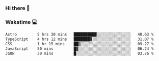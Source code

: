 ### Hi there 👋

<!--
**kikyou14/kikyou14** is a ✨ _special_ ✨ repository because its `README.md` (this file) appears on your GitHub profile.

Here are some ideas to get you started:

- 🔭 I’m currently working on ...
- 🌱 I’m currently learning ...
- 👯 I’m looking to collaborate on ...
- 🤔 I’m looking for help with ...
- 💬 Ask me about ...
- 📫 How to reach me: ...
- 😄 Pronouns: ...
- ⚡ Fun fact: ...
-->

### Wakatime 💻

<!--START_SECTION:waka-->

```txt
Astro         5 hrs 30 mins   ██████████░░░░░░░░░░░░░░░   40.63 %
TypeScript    4 hrs 12 mins   ███████▓░░░░░░░░░░░░░░░░░   31.07 %
CSS           1 hr 15 mins    ██▒░░░░░░░░░░░░░░░░░░░░░░   09.27 %
JavaScript    50 mins         █▓░░░░░░░░░░░░░░░░░░░░░░░   06.24 %
JSON          30 mins         █░░░░░░░░░░░░░░░░░░░░░░░░   03.76 %
```

<!--END_SECTION:waka-->